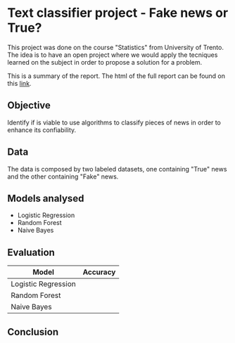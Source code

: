 # Text classifier project - Fake news or True?
This project was done on the course "Statistics" from University of Trento. The idea is to have an open project where we would apply the tecniques learned on the subject in order to propose a solution for a problem.

This is a summary of the report. The html of the full report can be found on this [link](https://sangoncalves.github.io/News-Classifier-FAKE-or-NOT/).

## Objective

Identify if is viable to use algorithms to classify pieces of news in order to enhance its confiability.

## Data

The data is composed by two labeled datasets, one containing "True" news and the other containing "Fake" news.

## Models analysed

* Logistic Regression
* Random Forest
* Naive Bayes

## Evaluation

| Model | Accuracy | 
|---|---|
|Logistic Regression| |
|Random Forest | |
| Naive Bayes | |

## Conclusion
